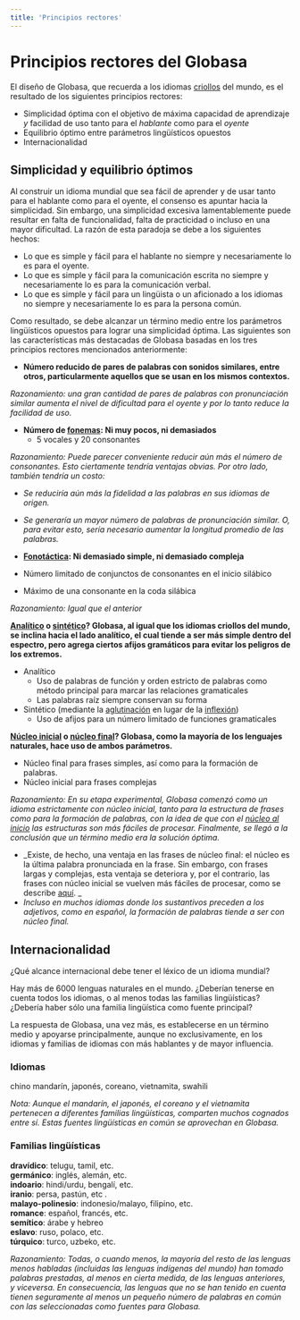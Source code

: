 ```yaml
---
title: 'Principios rectores'
---
```


# Principios rectores del Globasa

El diseño de Globasa, que recuerda a los idiomas [criollos](https://es.wikipedia.org/wiki/Lengua_criolla) del mundo, es el resultado de los siguientes principios rectores:

* Simplicidad óptima con el objetivo de máxima capacidad de aprendizaje _y_ facilidad de uso tanto para el _hablante_ como para el _oyente_
* Equilibrio óptimo entre parámetros lingüísticos opuestos
* Internacionalidad

## Simplicidad y equilibrio óptimos
Al construir un idioma mundial que sea fácil de aprender y de usar tanto para el hablante como para el oyente, el consenso es apuntar hacia la simplicidad. Sin embargo, una simplicidad excesiva lamentablemente puede resultar en falta de funcionalidad, falta de practicidad o incluso en una mayor dificultad. La razón de esta paradoja se debe a los siguientes hechos:

* Lo que es simple y fácil para el hablante no siempre y necesariamente lo es para el oyente.
* Lo que es simple y fácil para la comunicación escrita no siempre y necesariamente lo es para la comunicación verbal.
* Lo que es simple y fácil para un lingüista o un aficionado a los idiomas no siempre y necesariamente lo es para la persona común.

Como resultado, se debe alcanzar un término medio entre los parámetros lingüísticos opuestos para lograr una simplicidad óptima. Las siguientes son las características más destacadas de Globasa basadas en los tres principios rectores mencionados anteriormente:

* **Número reducido de pares de palabras con sonidos similares, entre otros, particularmente aquellos que se usan en los mismos contextos.**

_Razonamiento: una gran cantidad de pares de palabras con pronunciación similar aumenta el nivel de dificultad para el oyente y por lo tanto reduce la facilidad de uso._

* **Número de [fonemas](https://es.wikipedia.org/wiki/Fonema): Ni muy pocos, ni demasiados**
     * 5 vocales y 20 consonantes

_Razonamiento: Puede parecer conveniente reducir aún más el número de consonantes. Esto ciertamente tendría ventajas obvias. Por otro lado, también tendría un costo:_

* _Se reduciría aún más la fidelidad a las palabras en sus idiomas de origen._
* _Se generaría un mayor número de palabras de pronunciación similar. O, para evitar esto, sería necesario aumentar la longitud promedio de las palabras._

* **[Fonotáctica](https://es.wikipedia.org/wiki/Fonot%C3%A1ctica): Ni demasiado simple, ni demasiado compleja**
* Número limitado de conjunctos de consonantes en el inicio silábico
* Máximo de una consonante en la coda silábica

_Razonamiento: Igual que el anterior_

**[Analítico](https://en.wikipedia.org/wiki/Analytic_language) o [sintético](https://es.wikipedia.org/wiki/Lengua_sint%C3%A9tica)? Globasa, al igual que los idiomas criollos del mundo, se inclina hacia el lado analítico, el cual tiende a ser más simple dentro del espectro, pero agrega ciertos afijos gramáticos para evitar los peligros de los extremos.**
* Analítico
     * Uso de palabras de función y orden estricto de palabras como método principal para marcar las relaciones gramaticales
     * Las palabras raíz siempre conservan su forma
* Sintético (mediante la [aglutinación](https://es.wikipedia.org/wiki/Lengua_aglutinante) en lugar de la [inflexión](https://es.wikipedia.org/wiki/Lengua_fusionante))
     * Uso de afijos para un número limitado de funciones gramaticales

**[Núcleo inicial](https://es.wikipedia.org/wiki/Par%C3%A1metro_de_posici%C3%B3n_del_n%C3%BAcleo) o [núcleo final](https://es.wikipedia.org/wiki/Par%C3%A1metro_de_posici%C3%B3n_del_n%C3%BAcleo)? Globasa, como la mayoría de los lenguajes naturales, hace uso de ambos parámetros.**
* Núcleo final para frases simples, así como para la formación de palabras.
* Núcleo inicial para frases complejas

_Razonamiento: En su etapa experimental, Globasa comenzó como un idioma estrictamente con núcleo inicial, tanto para la estructura de frases como para la formación de palabras, con la idea de que con el [núcleo al inicio](http://wayback.cecm.sfu.ca/~thalie/PhD/node36.html) las estructuras son más fáciles de procesar. Finalmente, se llegó a la conclusión que un término medio era la solución óptima._

* _Existe, de hecho, una ventaja en las frases de núcleo final: el núcleo es la última palabra pronunciada en la frase. Sin embargo, con frases largas y complejas, esta ventaja se deteriora y, por el contrario, las frases con núcleo inicial se vuelven más fáciles de procesar, como se describe [aquí](http://wayback.cecm.sfu.ca/~thalie/PhD/node36.html). _
* _Incluso en muchos idiomas donde los sustantivos preceden a los adjetivos, como en español, la formación de palabras tiende a ser con núcleo final._

## Internacionalidad
¿Qué alcance internacional debe tener el léxico de un idioma mundial?

Hay más de 6000 lenguas naturales en el mundo. ¿Deberían tenerse en cuenta todos los idiomas, o al menos todas las familias lingüísticas? ¿Debería haber sólo una familia lingüística como fuente principal?

La respuesta de Globasa, una vez más, es establecerse en un término medio y apoyarse principalmente, aunque no exclusivamente, en los idiomas y familias de idiomas con más hablantes y de mayor influencia. 

### Idiomas
chino mandarín, japonés, coreano, vietnamita, swahili

_Nota: Aunque el mandarín, el japonés, el coreano y el vietnamita pertenecen a diferentes familias lingüísticas, comparten muchos cognados entre sí. Estas fuentes lingüísticas en común se aprovechan en Globasa._

### Familias lingüísticas  
**dravídico**: telugu, tamil, etc.  
**germánico**: inglés, alemán, etc.    
**indoario**: hindi/urdu, bengalí, etc.      
**iranio**: persa, pastún, etc .  
**malayo-polinesio**: indonesio/malayo, filipino, etc.  
**romance**: español, francés, etc.  
**semítico**: árabe y hebreo   
**eslavo**: ruso, polaco, etc.  
**túrquico**: turco, uzbeko, etc.  

_Razonamiento: Todas, o cuando menos, la mayoría del resto de las lenguas menos habladas (incluidas las lenguas indígenas del mundo) han tomado palabras prestadas, al menos en cierta medida, de las lenguas anteriores, y viceversa. En consecuencia, las lenguas que no se han tenido en cuenta tienen seguramente al menos un pequeño número de palabras en común con las seleccionadas como fuentes para Globasa._

